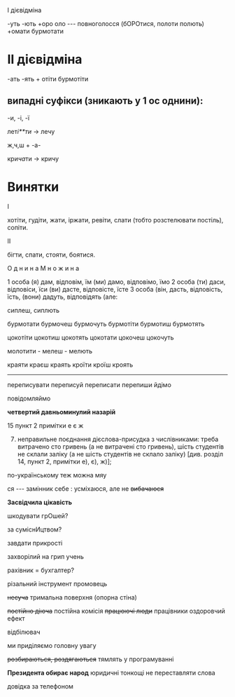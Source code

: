 I дієвідміна

-уть
-ють
+оро оло --- повноголосся (бОРОтися, полоти полють)
+омати бурмотати

# II дієвідміна

-ать
-ять + отіти бурмотіти

## випадні суфікси (зникають у 1 ос однини):
-и, -і, -ї

лет*і**ти* -> лечу

ж,ч,ш + -а-

кри*ча*ти -> кричу

# Винятки

I

хотіти, гудіти, жати, іржати, ревіти,
слати (тобто розстелювати постіль), сопіти.

II

бігти, спати, стояти, боятися.


О д н и н а 						М н о ж и н а

1 особа (я)       дам, відповім, їм               (ми)    дамо, відповімо, їмо
2 особа (ти)    даси, відповіси, їси           (ви)     дасте, відповісте, їсте
3 особа (він,    дасть, відповість, їсть,     (вони)    дадуть, відповідять (але:



сиплеш, сиплють

бурмотати бурмочеш бурмочуть
бурмотіти бурмотиш бурмотять

цокотіти цокотиш цокотять
цокотати цокочеш цокочуть

молотити - мелеш - мелють

краяти краєш краять
кроїти кроїш кроять

---

переписувати переписуй
переписати перепиши
йдімо

повідомляймо

**четвертий давньоминулий назарій**

15 пункт 2 примітки е є ж

7) неправильне поєднання дієслова-присудка з числівниками: треба витрачено сто гривень (а не витрачені сто гривень), шість студентів не склали заліку (а не шість студентів не склало заліку) [див. розділ 14, пункт 2, примітки
е), є), ж)];

по-українському теж можна мяу

ся --- замінник себе
: усміхаюся, але не ~~вибачаюся~~


**Засвідчила цікавість**

шкодувати грОшей?

за суміснИцтвом?

завдати прикрості

захворілий на грип учень

рахівник = бухгалтер?

різальний інструмент
промовець

~~несуча~~ тримальна поверхня (опорна стіна)

~~постійно діюча~~ постійна комісія
~~працюючі люди~~ працівники
оздоровчий ефект

відбілювач

ми приділяємо головну увагу

~~розбираються, роздягаються~~ тямлять у програмуванні

**Президента обирає народ** юридичні тонкощі не переставляти слова


довідка за телефоном
